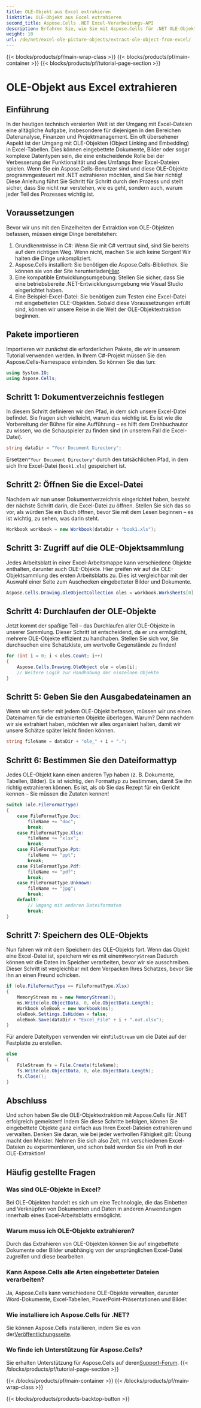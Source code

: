 ```yaml
---
title: OLE-Objekt aus Excel extrahieren
linktitle: OLE-Objekt aus Excel extrahieren
second_title: Aspose.Cells .NET Excel-Verarbeitungs-API
description: Erfahren Sie, wie Sie mit Aspose.Cells für .NET OLE-Objekte aus Excel-Dateien extrahieren. Schritt-für-Schritt-Anleitung zur einfachen Extraktion.
weight: 10
url: /de/net/excel-ole-picture-objects/extract-ole-object-from-excel/
---
```


{{< blocks/products/pf/main-wrap-class >}}
{{< blocks/products/pf/main-container >}}
{{< blocks/products/pf/tutorial-page-section >}}

# OLE-Objekt aus Excel extrahieren

## Einführung
In der heutigen technisch versierten Welt ist der Umgang mit Excel-Dateien eine alltägliche Aufgabe, insbesondere für diejenigen in den Bereichen Datenanalyse, Finanzen und Projektmanagement. Ein oft übersehener Aspekt ist der Umgang mit OLE-Objekten (Object Linking and Embedding) in Excel-Tabellen. Dies können eingebettete Dokumente, Bilder oder sogar komplexe Datentypen sein, die eine entscheidende Rolle bei der Verbesserung der Funktionalität und des Umfangs Ihrer Excel-Dateien spielen. Wenn Sie ein Aspose.Cells-Benutzer sind und diese OLE-Objekte programmgesteuert mit .NET extrahieren möchten, sind Sie hier richtig! Diese Anleitung führt Sie Schritt für Schritt durch den Prozess und stellt sicher, dass Sie nicht nur verstehen, wie es geht, sondern auch, warum jeder Teil des Prozesses wichtig ist.
## Voraussetzungen
Bevor wir uns mit den Einzelheiten der Extraktion von OLE-Objekten befassen, müssen einige Dinge bereitstehen:
1. Grundkenntnisse in C#: Wenn Sie mit C# vertraut sind, sind Sie bereits auf dem richtigen Weg. Wenn nicht, machen Sie sich keine Sorgen! Wir halten die Dinge unkompliziert.
2. Aspose.Cells installiert: Sie benötigen die Aspose.Cells-Bibliothek. Sie können sie von der Site herunterladen[Hier](https://releases.aspose.com/cells/net/).
3. Eine kompatible Entwicklungsumgebung: Stellen Sie sicher, dass Sie eine betriebsbereite .NET-Entwicklungsumgebung wie Visual Studio eingerichtet haben.
4. Eine Beispiel-Excel-Datei: Sie benötigen zum Testen eine Excel-Datei mit eingebetteten OLE-Objekten. 
Sobald diese Voraussetzungen erfüllt sind, können wir unsere Reise in die Welt der OLE-Objektextraktion beginnen.
## Pakete importieren
Importieren wir zunächst die erforderlichen Pakete, die wir in unserem Tutorial verwenden werden. In Ihrem C#-Projekt müssen Sie den Aspose.Cells-Namespace einbinden. So können Sie das tun:
```csharp
using System.IO;
using Aspose.Cells;
```
## Schritt 1: Dokumentverzeichnis festlegen
In diesem Schritt definieren wir den Pfad, in dem sich unsere Excel-Datei befindet. Sie fragen sich vielleicht, warum das wichtig ist. Es ist wie die Vorbereitung der Bühne für eine Aufführung – es hilft dem Drehbuchautor zu wissen, wo die Schauspieler zu finden sind (in unserem Fall die Excel-Datei).
```csharp
string dataDir = "Your Document Directory";
```
 Ersetzen`"Your Document Directory"` durch den tatsächlichen Pfad, in dem sich Ihre Excel-Datei (`book1.xls`) gespeichert ist.
## Schritt 2: Öffnen Sie die Excel-Datei
Nachdem wir nun unser Dokumentverzeichnis eingerichtet haben, besteht der nächste Schritt darin, die Excel-Datei zu öffnen. Stellen Sie sich das so vor, als würden Sie ein Buch öffnen, bevor Sie mit dem Lesen beginnen – es ist wichtig, zu sehen, was darin steht.
```csharp
Workbook workbook = new Workbook(dataDir + "book1.xls");
```
## Schritt 3: Zugriff auf die OLE-Objektsammlung
Jedes Arbeitsblatt in einer Excel-Arbeitsmappe kann verschiedene Objekte enthalten, darunter auch OLE-Objekte. Hier greifen wir auf die OLE-Objektsammlung des ersten Arbeitsblatts zu. Dies ist vergleichbar mit der Auswahl einer Seite zum Auschecken eingebetteter Bilder und Dokumente.
```csharp
Aspose.Cells.Drawing.OleObjectCollection oles = workbook.Worksheets[0].OleObjects;
```
## Schritt 4: Durchlaufen der OLE-Objekte
Jetzt kommt der spaßige Teil – das Durchlaufen aller OLE-Objekte in unserer Sammlung. Dieser Schritt ist entscheidend, da er uns ermöglicht, mehrere OLE-Objekte effizient zu handhaben. Stellen Sie sich vor, Sie durchsuchen eine Schatzkiste, um wertvolle Gegenstände zu finden!
```csharp
for (int i = 0; i < oles.Count; i++)
{
    Aspose.Cells.Drawing.OleObject ole = oles[i];
    // Weitere Logik zur Handhabung der einzelnen Objekte
}
```
## Schritt 5: Geben Sie den Ausgabedateinamen an
Wenn wir uns tiefer mit jedem OLE-Objekt befassen, müssen wir uns einen Dateinamen für die extrahierten Objekte überlegen. Warum? Denn nachdem wir sie extrahiert haben, möchten wir alles organisiert halten, damit wir unsere Schätze später leicht finden können.
```csharp
string fileName = dataDir + "ole_" + i + ".";
```
## Schritt 6: Bestimmen Sie den Dateiformattyp
Jedes OLE-Objekt kann einen anderen Typ haben (z. B. Dokumente, Tabellen, Bilder). Es ist wichtig, den Formattyp zu bestimmen, damit Sie ihn richtig extrahieren können. Es ist, als ob Sie das Rezept für ein Gericht kennen – Sie müssen die Zutaten kennen!
```csharp
switch (ole.FileFormatType)
{
    case FileFormatType.Doc:
        fileName += "doc";
        break;
    case FileFormatType.Xlsx:
        fileName += "xlsx";
        break;
    case FileFormatType.Ppt:
        fileName += "ppt";
        break;
    case FileFormatType.Pdf:
        fileName += "pdf";
        break;
    case FileFormatType.Unknown:
        fileName += "jpg";
        break;
    default:
        // Umgang mit anderen Dateiformaten
        break;
}
```
## Schritt 7: Speichern des OLE-Objekts
 Nun fahren wir mit dem Speichern des OLE-Objekts fort. Wenn das Objekt eine Excel-Datei ist, speichern wir es mit einem`MemoryStream` Dadurch können wir die Daten im Speicher verarbeiten, bevor wir sie ausschreiben. Dieser Schritt ist vergleichbar mit dem Verpacken Ihres Schatzes, bevor Sie ihn an einen Freund schicken.
```csharp
if (ole.FileFormatType == FileFormatType.Xlsx)
{
    MemoryStream ms = new MemoryStream();
    ms.Write(ole.ObjectData, 0, ole.ObjectData.Length);
    Workbook oleBook = new Workbook(ms);
    oleBook.Settings.IsHidden = false;
    oleBook.Save(dataDir + "Excel_File" + i + ".out.xlsx");
}
```
 Für andere Dateitypen verwenden wir ein`FileStream` um die Datei auf der Festplatte zu erstellen.
```csharp
else
{
    FileStream fs = File.Create(fileName);
    fs.Write(ole.ObjectData, 0, ole.ObjectData.Length);
    fs.Close();
}
```

## Abschluss
Und schon haben Sie die OLE-Objektextraktion mit Aspose.Cells für .NET erfolgreich gemeistert! Indem Sie diese Schritte befolgen, können Sie eingebettete Objekte ganz einfach aus Ihren Excel-Dateien extrahieren und verwalten. Denken Sie daran, wie bei jeder wertvollen Fähigkeit gilt: Übung macht den Meister. Nehmen Sie sich also Zeit, mit verschiedenen Excel-Dateien zu experimentieren, und schon bald werden Sie ein Profi in der OLE-Extraktion!
## Häufig gestellte Fragen
### Was sind OLE-Objekte in Excel?
Bei OLE-Objekten handelt es sich um eine Technologie, die das Einbetten und Verknüpfen von Dokumenten und Daten in anderen Anwendungen innerhalb eines Excel-Arbeitsblatts ermöglicht.
### Warum muss ich OLE-Objekte extrahieren?
Durch das Extrahieren von OLE-Objekten können Sie auf eingebettete Dokumente oder Bilder unabhängig von der ursprünglichen Excel-Datei zugreifen und diese bearbeiten.
### Kann Aspose.Cells alle Arten eingebetteter Dateien verarbeiten?
Ja, Aspose.Cells kann verschiedene OLE-Objekte verwalten, darunter Word-Dokumente, Excel-Tabellen, PowerPoint-Präsentationen und Bilder.
### Wie installiere ich Aspose.Cells für .NET?
 Sie können Aspose.Cells installieren, indem Sie es von der[Veröffentlichungsseite](https://releases.aspose.com/cells/net/).
### Wo finde ich Unterstützung für Aspose.Cells?
Sie erhalten Unterstützung für Aspose.Cells auf deren[Support-Forum](https://forum.aspose.com/c/cells/9).
{{< /blocks/products/pf/tutorial-page-section >}}

{{< /blocks/products/pf/main-container >}}
{{< /blocks/products/pf/main-wrap-class >}}

{{< blocks/products/products-backtop-button >}}
